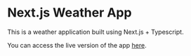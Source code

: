 # Next.js Weather App

This is a weather application built using Next.js + Typescript.

You can access the live version of the app [here]([https://nextjs-weather-app-4s5k.vercel.app/](https://nextjs-weather-app-4s5k-56j6jqylb-saagarrajs-projects.vercel.app)https://nextjs-weather-app-4s5k-56j6jqylb-saagarrajs-projects.vercel.app).



